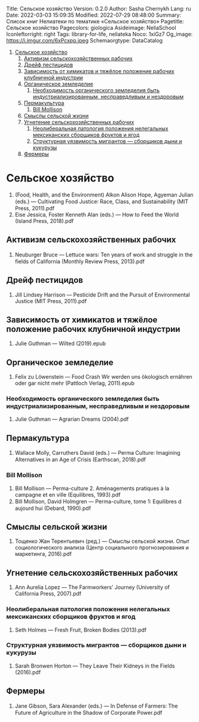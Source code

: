 Title: Сельское хозяйство
Version: 0.2.0
Author: Sasha Chernykh
Lang: ru
Date: 2022-03-03 15:09:35
Modified: 2022-07-29 08:48:00
Summary: Список книг Нелиатеки по тематике «Сельское хозяйство»
Pagetitle: Сельское хозяйство
Pagecolors: giologica
Asideimage: NeliaSchool
Iconleftorright: right
Tags: library-for-life, neliateka
Noco: 1xiGz7
Og_image: https://i.imgur.com/6xPcxpp.jpeg
Schemaorgtype: DataCatalog

<!-- MarkdownTOC -->

1. [Сельское хозяйство](#Сельское-хозяйство)
	1. [Активизм сельскохозяйственных рабочих](#Активизм-сельскохозяйственных-рабочих)
	1. [Дрейф пестицидов](#Дрейф-пестицидов)
	1. [Зависимость от химикатов и тяжёлое положение рабочих клубничной индустрии](#Зависимость-от-химикатов-и-тяжёлое-положение-рабочих-клубничной-индустрии)
	1. [Органическое земледелие](#Органическое-земледелие)
		1. [Необходимость органического земледелия быть индустриализированным, несправедливым и нездоровым](#Необходимость-органического-земледелия-быть-индустриализированным-несправедливым-и-нездоровым)
	1. [Пермакультура](#Пермакультура)
		1. [Bill Mollison](#Bill-Mollison)
	1. [Смыслы сельской жизни](#Смыслы-сельской-жизни)
	1. [Угнетение сельскохозяйственных рабочих](#Угнетение-сельскохозяйственных-рабочих)
		1. [Неолиберальная патология положения нелегальных мексиканских сборщиков фруктов и ягод](#Неолиберальная-патология-положения-нелегальных-мексиканских-сборщиков-фруктов-и-ягод)
		1. [Структурная уязвимость мигрантов — сборщиков дыни и кукурузы](#Структурная-уязвимость-мигрантов-—-сборщиков-дыни-и-кукурузы)
	1. [Фермеры](#Фермеры)

<!-- /MarkdownTOC -->

<a id="Сельское-хозяйство"></a>
# Сельское хозяйство

1. (Food, Health, and the Environment) Alkon Alison Hope, Agyeman Julian (eds.) — Cultivating Food Justice꞉ Race, Class, and Sustainability (MIT Press, 2011).pdf
1. Eise Jessica, Foster Kenneth Alan (eds.) — How to Feed the World (Island Press, 2018).pdf

<a id="Активизм-сельскохозяйственных-рабочих"></a>
## Активизм сельскохозяйственных рабочих

1. Neuburger Bruce — Lettuce wars꞉ Ten years of work and struggle in the fields of California (Monthly Review Press, 2013).pdf

<a id="Дрейф-пестицидов"></a>
## Дрейф пестицидов

1. Jill Lindsey Harrison — Pesticide Drift and the Pursuit of Environmental Justice (MIT Press, 2011).pdf

<a id="Зависимость-от-химикатов-и-тяжёлое-положение-рабочих-клубничной-индустрии"></a>
## Зависимость от химикатов и тяжёлое положение рабочих клубничной индустрии

1. Julie Guthman — Wilted (2019).epub

<a id="Органическое-земледелие"></a>
## Органическое земледелие

1. Felix zu Löwenstein — Food Crash Wir werden uns ökologisch ernähren oder gar nicht mehr (Pattloch Verlag, 2011).epub

<a id="Необходимость-органического-земледелия-быть-индустриализированным-несправедливым-и-нездоровым"></a>
### Необходимость органического земледелия быть индустриализированным, несправедливым и нездоровым

1. Julie Guthman — Agrarian Dreams (2004).pdf

<a id="Пермакультура"></a>
## Пермакультура

1. Wallace Molly, Carruthers David (eds.) — Perma Culture꞉ Imagining Alternatives in an Age of Crisis (Earthscan, 2018).pdf

<a id="Bill-Mollison"></a>
### Bill Mollison

1. Bill Mollison — Perma-culture 2. Aménagements pratiques à la campagne et en ville (Equilibres, 1993).pdf
1. Bill Mollison, David Holmgren — Perma-culture, tome 1꞉ Equilibres d aujourd hui (Debard, 1990).pdf

<a id="Смыслы-сельской-жизни"></a>
## Смыслы сельской жизни

1. Тощенко Жан Терентьевич (ред.) — Смыслы сельской жизни. Опыт социологического анализа (Центр социального прогнозирования и маркетинга, 2016).pdf

<a id="Угнетение-сельскохозяйственных-рабочих"></a>
## Угнетение сельскохозяйственных рабочих

1. Ann Aurelia Lopez — The Farmworkers’ Journey (University of California Press, 2007).pdf

<a id="Неолиберальная-патология-положения-нелегальных-мексиканских-сборщиков-фруктов-и-ягод"></a>
### Неолиберальная патология положения нелегальных мексиканских сборщиков фруктов и ягод

1. Seth Holmes — Fresh Fruit, Broken Bodies (2013).pdf

<a id="Структурная-уязвимость-мигрантов-—-сборщиков-дыни-и-кукурузы"></a>
### Структурная уязвимость мигрантов — сборщиков дыни и кукурузы

1. Sarah Bronwen Horton — They Leave Their Kidneys in the Fields (2016).pdf

<a id="Фермеры"></a>
## Фермеры

1. Jane Gibson, Sara Alexander (eds.) — In Defense of Farmers꞉ The Future of Agriculture in the Shadow of Corporate Power.pdf
